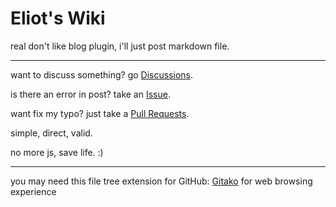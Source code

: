 # Eliot's Wiki

real don't like blog plugin, i'll just post markdown file.

---

want to discuss something? go [Discussions](https://github.com/test482/test482.github.io/discussions).

is there an error in post? take an [Issue](https://github.com/test482/test482.github.io/issues).

want fix my typo? just take a [Pull Requests](https://github.com/test482/test482.github.io/pulls).

simple, direct, valid.

no more js, save life. :)

---

you may need this file tree extension for GitHub: [Gitako](https://github.com/EnixCoda/Gitako) for web browsing experience
